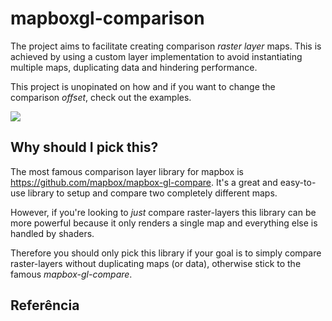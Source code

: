 # mapboxgl-comparison

The project aims to facilitate creating comparison _raster layer_ maps. This is achieved by using a custom layer implementation to avoid instantiating multiple maps, duplicating data and hindering performance.

This project is unopinated on how and if you want to change the comparison _offset_, check out the examples.

![](https://github.com/vinicarra/mapboxgl-comparison/blob/master/example/demo.gif)

## Why should I pick this?

The most famous comparison layer library for mapbox is https://github.com/mapbox/mapbox-gl-compare. It's a great and easy-to-use library to setup and compare two completely different maps.

However, if you're looking to _just_ compare raster-layers this library can be more powerful because it only renders a single map and everything else is handled by shaders.

Therefore you should only pick this library if your goal is to simply compare raster-layers without duplicating maps (or data), otherwise stick to the famous _mapbox-gl-compare_.

## Referência

